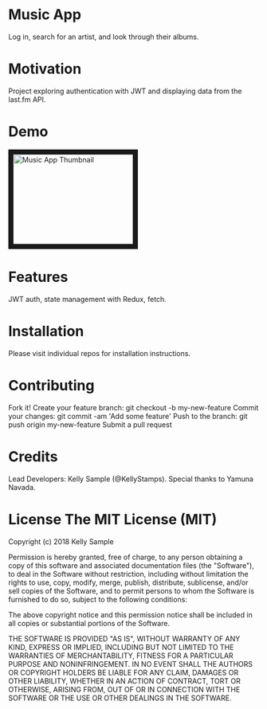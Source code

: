 # Music App
Log in, search for an artist, and look through their albums.

# Motivation
Project exploring authentication with JWT and displaying data from the last.fm API.

# Demo
<a href="https://youtu.be/hJ1u4v2q6Ug" target="_blank"><img src="http://img.youtube.com/vi/hJ1u4v2q6Ug/0.jpg" 
alt="Music App Thumbnail" width="240" height="180" border="10" /></a>

# Features
JWT auth, state management with Redux, fetch.

# Installation
Please visit individual repos for installation instructions.

# Contributing
Fork it!
Create your feature branch: git checkout -b my-new-feature
Commit your changes: git commit -am 'Add some feature'
Push to the branch: git push origin my-new-feature
Submit a pull request

# Credits
Lead Developers: Kelly Sample (@KellyStamps). Special thanks to Yamuna Navada.

# License The MIT License (MIT)

Copyright (c) 2018 Kelly Sample 

Permission is hereby granted, free of charge, to any person obtaining a copy of this software and associated documentation files (the "Software"), to deal in the Software without restriction, including without limitation the rights to use, copy, modify, merge, publish, distribute, sublicense, and/or sell copies of the Software, and to permit persons to whom the Software is furnished to do so, subject to the following conditions:

The above copyright notice and this permission notice shall be included in all copies or substantial portions of the Software.

THE SOFTWARE IS PROVIDED "AS IS", WITHOUT WARRANTY OF ANY KIND, EXPRESS OR IMPLIED, INCLUDING BUT NOT LIMITED TO THE WARRANTIES OF MERCHANTABILITY, FITNESS FOR A PARTICULAR PURPOSE AND NONINFRINGEMENT. IN NO EVENT SHALL THE AUTHORS OR COPYRIGHT HOLDERS BE LIABLE FOR ANY CLAIM, DAMAGES OR OTHER LIABILITY, WHETHER IN AN ACTION OF CONTRACT, TORT OR OTHERWISE, ARISING FROM, OUT OF OR IN CONNECTION WITH THE SOFTWARE OR THE USE OR OTHER DEALINGS IN THE SOFTWARE.
